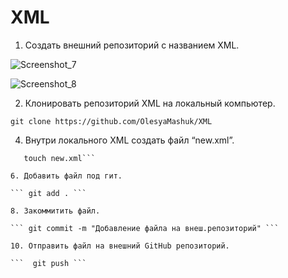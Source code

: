 # XML

1. Создать внешний репозиторий c названием XML.

![Screenshot_7](https://user-images.githubusercontent.com/91422609/169956272-ac680b8e-b61a-42bd-8507-a9a10888dea3.png)

![Screenshot_8](https://user-images.githubusercontent.com/91422609/169956291-54d0c328-42db-48b1-b449-76e344aee97f.png)

 2. Клонировать репозиторий XML на локальный компьютер.
 
 ``` git clone https://github.com/OlesyaMashuk/XML ```
 
 4. Внутри локального XML создать файл “new.xml”.
  
 ``` cd XML
    touch new.xml```

 6. Добавить файл под гит.
 
 ``` git add . ```
 
 8. Закоммитить файл.
 
 ``` git commit -m "Добавление файла на внеш.репозиторий" ```
 
 10. Отправить файл на внешний GitHub репозиторий.
 
 ```  git push ```
